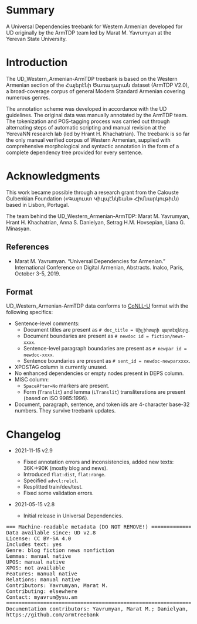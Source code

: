 # Summary

A Universal Dependencies treebank for Western Armenian developed for UD originally by the ArmTDP team led by Marat M. Yavrumyan at the Yerevan State University.

# Introduction

The UD_Western_Armenian-ArmTDP treebank is based on the Western Armenian section of the Հայերէնի Ծառադարան dataset (ArmTDP V2.0), a broad-coverage corpus of general Modern Standard Armenian covering numerous genres.

The annotation scheme was developed in accordance with the UD guidelines. The original data was manually annotated by the ArmTDP team. The tokenization and POS-tagging process was carried out through alternating steps of automatic scripting and manual revision at the YerevaNN research lab (led by Hrant H. Khachatrian). The treebank is so far the only manual verified corpus of Western Armenian, supplied with comprehensive morphological and syntactic annotation in the form of a complete dependency tree provided for every sentence.

# Acknowledgments

This work became possible through a research grant from the Calouste Gulbenkian Foundation («Գալուստ Կիւլպէնկեան» Հիմնարկութիւն) based in Lisbon, Portugal.

The team behind the UD_Western_Armenian-ArmTDP: Marat M. Yavrumyan, Hrant H. Khachatrian, Anna S. Danielyan, Setrag H.M. Hovsepian, Liana G. Minasyan.

## References

* Marat M. Yavrumyan. “Universal Dependencies for Armenian.” International Conference on Digital Armenian, Abstracts. Inalco, Paris, October 3-5, 2019.

## Format

UD_Western_Armenian-ArmTDP data conforms to [CoNLL-U](http://universaldependencies.org/format.html) format with the following specifics:
* Sentence-level comments:
  * Document titles are present as `# doc_title = Սիլիհտարի պարտէզները`.
  * Document boundaries are present as `# newdoc id = fiction/news-xxxx`.
  * Sentence-level paragraph boundaries are present as `# newpar id = newdoc-xxxx`.
  * Sentence boundaries are present as `# sent_id = newdoc-newparxxxx`.
* XPOSTAG column is currently unused.
* No enhanced dependencies or empty nodes present in DEPS column.
* MISC column:
  * `SpaceAfter=No` markers are present.
  * Form (`Translit`) and lemma (`LTranslit`) transliterations are present (based on ISO 9985:1996).
* Document, paragraph, sentence, and token ids are 4-character base-32 numbers. They survive treebank updates.

# Changelog

* 2021-11-15 v2.9
  * Fixed annotation errors and inconsistencies, added new texts: 36K→90K (mostly blog and news).
  * Introduced `flat:dist`, `flat:range`.
  * Specified `advcl:relcl`.
  * Resplitted train/dev/test.
  * Fixed some validation errors.

* 2021-05-15 v2.8
  * Initial release in Universal Dependencies.

<pre>
=== Machine-readable metadata (DO NOT REMOVE!) ================================
Data available since: UD v2.8
License: CC BY-SA 4.0
Includes text: yes
Genre: blog fiction news nonfiction
Lemmas: manual native
UPOS: manual native
XPOS: not available
Features: manual native
Relations: manual native
Contributors: Yavrumyan, Marat M.
Contributing: elsewhere
Contact: myavrum@ysu.am
===============================================================================
Documentation contributors: Yavrumyan, Marat M.; Danielyan, Anna S.
https://github.com/armtreebank
</pre>
